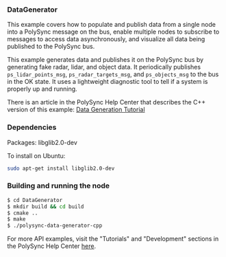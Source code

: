 ### DataGenerator

This example covers how to populate and publish data from a single node into a PolySync message on the bus, 
enable multiple nodes to subscribe to messages to access data asynchronously, and visualize all data being 
published to the PolySync bus.

This example generates data and publishes it on the PolySync bus by generating fake radar, lidar, and object data.
It periodically publishes `ps_lidar_points_msg`, `ps_radar_targets_msg`, and `ps_objects_msg` to the bus in the OK state.
It uses a lightweight diagnostic tool to tell if a system is properly up and running. 

There is an article in the PolySync Help Center that describes the C++ version of this example:
[Data Generation Tutorial](https://help.polysync.io/articles/tutorials-and-examples/tutorials/data-generation-tutorial/)

### Dependencies

Packages: libglib2.0-dev

To install on Ubuntu:

```bash
sudo apt-get install libglib2.0-dev
```

### Building and running the node

```bash
$ cd DataGenerator 
$ mkdir build && cd build
$ cmake ..
$ make
$ ./polysync-data-generator-cpp
```

For more API examples, visit the "Tutorials" and "Development" sections in the PolySync Help Center [here](https://help.polysync.io/articles/).
